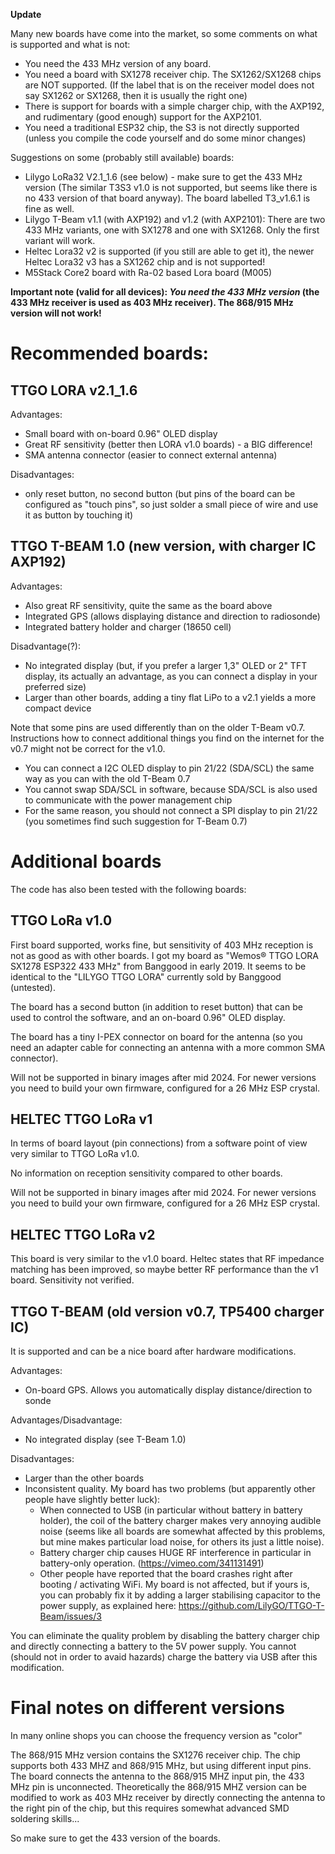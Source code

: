 **Update**

Many new boards have come into the market, so some comments on what is supported and what is not:
- You need the 433 MHz version of any board.
- You need a board with SX1278 receiver chip. The SX1262/SX1268 chips are NOT supported. (If the label that is on the receiver model does not say SX1262 or SX1268, then it is usually the right one)
- There is support for boards with a simple charger chip, with the AXP192, and rudimentary (good enough) support for the AXP2101.
- You need a traditional ESP32 chip, the S3 is not directly supported (unless you compile the code yourself and do some minor changes)

Suggestions on some (probably still available) boards:
- Lilygo LoRa32 V2.1_1.6 (see below) - make sure to get the 433 MHz version (The similar T3S3 v1.0 is not supported, but seems like there is no 433 version of that board anyway). The board labelled T3_v1.6.1 is fine as well.
- Lilygo T-Beam v1.1 (with AXP192) and v1.2 (with AXP2101): There are two 433 MHz variants, one with SX1278 and one with SX1268. Only the first variant will work.
- Heltec Lora32 v2 is supported (if you still are able to get it), the newer Heltec Lora32 v3 has a SX1262 chip and is not supported!
- M5Stack Core2 board with Ra-02 based Lora board (M005)



**Important note (valid for all devices): _You need the 433 MHz version_ (the 433 MHz receiver is used as 403 MHz receiver). The 868/915 MHz version will not work!**

# Recommended boards:

## TTGO LORA v2.1_1.6

Advantages:
- Small board with on-board 0.96" OLED display 
- Great RF sensitivity (better then LORA v1.0 boards) - a BIG difference!
- SMA antenna connector (easier to connect external antenna)

Disadvantages:
- only reset button, no second button (but pins of the board can be configured as "touch pins", so just solder a small piece of wire and use it as button by touching it)


## TTGO T-BEAM 1.0 (new version, with charger IC AXP192)

Advantages:
- Also great RF sensitivity, quite the same as the board above
- Integrated GPS (allows displaying distance and direction to radiosonde)
- Integrated battery holder and charger (18650 cell)

Disadvantage(?):
- No integrated display (but, if you prefer a larger 1,3" OLED or 2" TFT display, its actually an advantage, as you can connect a display in your preferred size)
- Larger than other boards, adding a tiny flat LiPo to a v2.1 yields a more compact device

Note that some pins are used differently than on the older T-Beam v0.7. Instructions how to connect additional things you find on the internet for the v0.7 might not be correct for the v1.0.
- You can connect a I2C OLED display to pin 21/22 (SDA/SCL) the same way as you can with the old T-Beam 0.7
- You cannot swap SDA/SCL in software, because SDA/SCL is also used to communicate with the power management chip
- For the same reason, you should not connect a SPI display to pin 21/22 (you sometimes find such suggestion for T-Beam 0.7)

# Additional boards

The code has also been tested with the following boards:

## TTGO LoRa v1.0

First board supported, works fine, but sensitivity of 403 MHz reception is not as good as with other boards.
I got my board as "Wemos® TTGO LORA SX1278 ESP322 433 MHz" from Banggood in early 2019.  It seems to be identical to the "LILYGO TTGO LORA" currently sold by Banggood (untested).

The board has a second button (in addition to reset button) that can be used to control the software, and an on-board 0.96" OLED display.

The board has a tiny I-PEX connector on board for the antenna (so you need an adapter cable for connecting an antenna with a more common SMA connector).

Will not be supported in binary images after mid 2024. For newer versions you need to build your own firmware, configured for a 26 MHz ESP crystal.

## HELTEC TTGO LoRa v1

In terms of board layout (pin connections) from a software point of view very similar to TTGO LoRa v1.0.

No information on reception sensitivity compared to other boards.

Will not be supported in binary images after mid 2024. For newer versions you need to build your own firmware, configured for a 26 MHz ESP crystal.

## HELTEC TTGO LoRa v2

This board is very similar to the v1.0 board. Heltec states that RF impedance matching has been improved, so maybe better RF performance than the v1 board. Sensitivity not verified.

## TTGO T-BEAM (old version v0.7, TP5400 charger IC)

It is supported and can be a nice board after hardware modifications.

Advantages:
- On-board GPS. Allows you automatically display distance/direction to sonde

Advantages/Disadvantage:
- No integrated display (see T-Beam 1.0)

Disadvantages:
- Larger than the other boards
- Inconsistent quality. My board has two problems (but apparently other people have slightly better luck):
  * When connected to USB (in particular without battery in battery holder), the coil of the battery charger makes very annoying audible noise (seems like all boards are somewhat affected by this problems, but mine makes particular load noise, for others its just a little noise).
  * Battery charger chip causes HUGE RF interference in particular in battery-only operation. (https://vimeo.com/341131491)
  * Other people have reported that the board crashes right after booting / activating WiFi. My board is not affected, but if yours is, you can probably fix it by adding a larger stabilising capacitor to the power supply, as explained here: 
https://github.com/LilyGO/TTGO-T-Beam/issues/3


You can eliminate the quality problem by disabling the battery charger chip and directly connecting a battery to the 5V power supply. You cannot (should not in order to avaid hazards) charge the battery via USB after this modification.



# Final notes on different versions

In many online shops you can choose the frequency version as "color"

The 868/915 MHz version contains the SX1276 receiver chip. The chip supports both 433 MHZ and 868/915 MHz, but using different input pins. The board connects the antenna to the 868/915 MHZ input pin, the 433 MHz pin is unconnected. Theoretically the 868/915 MHZ version can be modified to work as 403 MHz receiver by directly connecting the antenna to the right pin of the chip, but this requires somewhat advanced SMD soldering skills...

So make sure to get the 433 version of the boards.